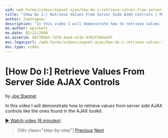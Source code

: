 ```yaml
---
uid: web-forms/videos/aspnet-ajax/how-do-i-retrieve-values-from-server-side-ajax-controls
title: "[How Do I:] Retrieve Values From Server Side AJAX Controls | Microsoft Docs"
author: JoeStagner
description: "In this video I will demonstrate how to retrieve values from server side AJAX controls like the ones found in the AJAX toolkit."
ms.author: wpickett
ms.date: 02/21/2008
ms.assetid: 9d770bb5-fd76-4ae9-a11b-9783f394a24f
msc.legacyurl: /web-forms/videos/aspnet-ajax/how-do-i-retrieve-values-from-server-side-ajax-controls
msc.type: video
---
```

# [How Do I:] Retrieve Values From Server Side AJAX Controls

by [Joe Stagner](https://github.com/JoeStagner)

In this video I will demonstrate how to retrieve values from server side AJAX controls like the ones found in the AJAX toolkit.

[&#9654; Watch video (8 minutes)](https://channel9.msdn.com/Blogs/ASP-NET-Site-Videos/how-do-i-retrieve-values-from-server-side-ajax-controls)

> [!div class="step-by-step"]
> [Previous](how-do-i-associate-ajax-client-behavior-with-an-aspnet-server-control.md)
> [Next](two-simple-techniques-for-triggering-updates-to-update-panels.md)

